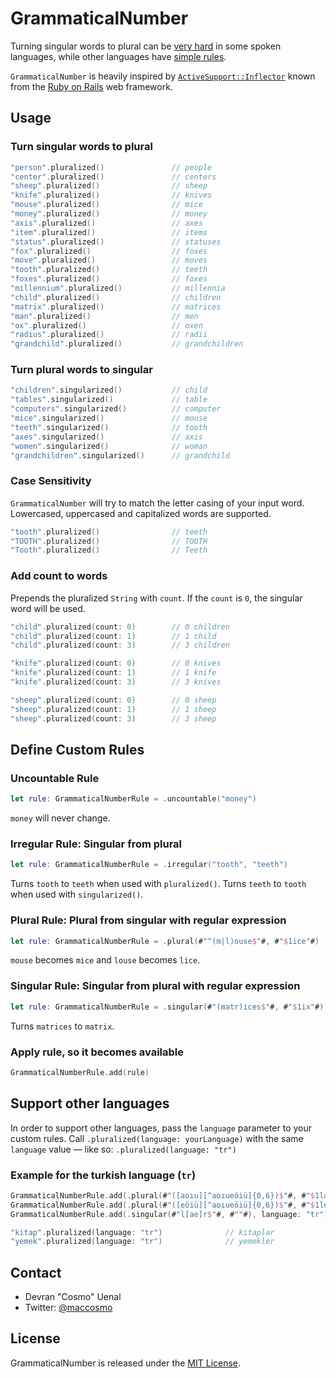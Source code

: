 # GrammaticalNumber

Turning singular words to plural can be [very hard](https://en.wikipedia.org/wiki/English_plurals) in some spoken languages, while other languages have [simple rules](https://en.wikipedia.org/wiki/Turkish_grammar#Inflectional_suffixes).

`GrammaticalNumber` is heavily inspired by [`ActiveSupport::Inflector`](https://github.com/rails/rails/blob/master/activesupport/lib/active_support/inflections.rb) known from the [Ruby on Rails](https://rubyonrails.org) web framework.


## Usage

### Turn singular words to plural

```swift
"person".pluralized()               // people
"center".pluralized()               // centers
"sheep".pluralized()                // sheep
"knife".pluralized()                // knives
"mouse".pluralized()                // mice
"money".pluralized()                // money
"axis".pluralized()                 // axes
"item".pluralized()                 // items
"status".pluralized()               // statuses
"fox".pluralized()                  // foxes
"move".pluralized()                 // moves
"tooth".pluralized()                // teeth
"foxes".pluralized()                // foxes
"millennium".pluralized()           // millennia
"child".pluralized()                // children
"matrix".pluralized()               // matrices
"man".pluralized()                  // men
"ox".pluralized()                   // oxen
"radius".pluralized()               // radii
"grandchild".pluralized()           // grandchildren
```

### Turn plural words to singular

```swift
"children".singularized()           // child
"tables".singularized()             // table
"computers".singularized()          // computer
"mice".singularized()               // mouse
"teeth".singularized()              // tooth
"axes".singularized()               // axis
"women".singularized()              // woman
"grandchildren".singularized()      // grandchild
```

### Case Sensitivity

`GrammaticalNumber` will try to match the letter casing of your input word.
Lowercased, uppercased and capitalized words are supported.

```swift
"tooth".pluralized()                // teeth
"TOOTH".pluralized()                // TOOTH
"Tooth".pluralized()                // Teeth
```

### Add count to words

Prepends the pluralized `String` with `count`.
If the `count` is `0`, the singular word will be used. 

```swift
"child".pluralized(count: 0)        // 0 children
"child".pluralized(count: 1)        // 1 child
"child".pluralized(count: 3)        // 3 children

"knife".pluralized(count: 0)        // 0 knives
"knife".pluralized(count: 1)        // 1 knife
"knife".pluralized(count: 3)        // 3 knives

"sheep".pluralized(count: 0)        // 0 sheep
"sheep".pluralized(count: 1)        // 1 sheep
"sheep".pluralized(count: 3)        // 3 sheep
```

## Define Custom Rules

### Uncountable Rule

```swift
let rule: GrammaticalNumberRule = .uncountable("money")
```

`money` will never change.

### Irregular Rule: Singular from plural

```swift
let rule: GrammaticalNumberRule = .irregular("tooth", "teeth")
```

Turns `tooth` to `teeth` when used with `pluralized()`.
Turns `teeth` to `tooth` when used with `singularized()`.

### Plural Rule: Plural from singular with regular expression

```swift
let rule: GrammaticalNumberRule = .plural(#"^(m|l)ouse$"#, #"$1ice"#)
```

`mouse` becomes `mice` and `louse` becomes `lice`.

### Singular Rule: Singular from plural with regular expression

```swift
let rule: GrammaticalNumberRule = .singular(#"(matr)ices$"#, #"$1ix"#)
```

Turns `matrices` to `matrix`.

### Apply rule, so it becomes available

```swift
GrammaticalNumberRule.add(rule)
```

## Support other languages

In order to support other languages, pass the `language` parameter to your custom rules.
Call `.pluralized(language: yourLanguage)` with the same `language` value — like so: `.pluralized(language: "tr")`

### Example for the turkish language (`tr`)

```swift
GrammaticalNumberRule.add(.plural(#"([aoıu][^aoıueöiü]{0,6})$"#, #"$1lar"#), language: "tr")
GrammaticalNumberRule.add(.plural(#"([eöiü][^aoıueöiü]{0,6})$"#, #"$1ler"#), language: "tr")
GrammaticalNumberRule.add(.singular(#"l[ae]r$"#, #""#), language: "tr")
```

```swift
"kitap".pluralized(language: "tr")              // kitaplar
"yemek".pluralized(language: "tr")              // yemekler
```

## Contact

* Devran "Cosmo" Uenal
* Twitter: [@maccosmo](http://twitter.com/maccosmo)

## License

GrammaticalNumber is released under the [MIT License](http://www.opensource.org/licenses/MIT).
